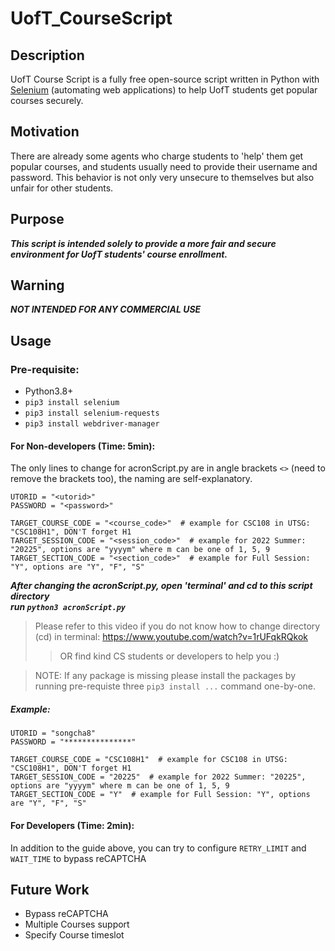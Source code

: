 # UofT_CourseScript

## Description
UofT Course Script is a fully free open-source script written in Python with [Selenium](https://www.selenium.dev/) (automating web applications) to help UofT students get popular courses securely.

## Motivation
There are already some agents who charge students to 'help' them get popular courses, and students usually need to provide their username and password.
This behavior is not only very unsecure to themselves but also unfair for other students.

## Purpose
***This script is intended solely to provide a more fair and secure environment for UofT students' course enrollment.***

## Warning
***NOT INTENDED FOR ANY COMMERCIAL USE***

## Usage
### Pre-requisite:
- Python3.8+
- `pip3 install selenium`
- `pip3 install selenium-requests`
- `pip3 install webdriver-manager`
#### For Non-developers (Time: 5min):
The only lines to change for acronScript.py are in angle brackets `<>` (need to remove the brackets too), the naming are self-explanatory.
```
UTORID = "<utorid>"
PASSWORD = "<password>"

TARGET_COURSE_CODE = "<course_code>"  # example for CSC108 in UTSG: "CSC108H1", DON'T forget H1
TARGET_SESSION_CODE = "<session_code>"  # example for 2022 Summer: "20225", options are "yyyym" where m can be one of 1, 5, 9
TARGET_SECTION_CODE = "<section_code>"  # example for Full Session: "Y", options are "Y", "F", "S"
```
***After changing the acronScript.py, open 'terminal' and cd to this script directory***\
***run `python3 acronScript.py`***
> Please refer to this video if you do not know how to change directory (cd) in terminal: https://www.youtube.com/watch?v=1rUFqkRQkok
>> OR find kind CS students or developers to help you :)

> NOTE: If any package is missing please install the packages by running pre-requiste three `pip3 install ...` command one-by-one.
##### Example:
```
UTORID = "songcha8"
PASSWORD = "***************"

TARGET_COURSE_CODE = "CSC108H1"  # example for CSC108 in UTSG: "CSC108H1", DON'T forget H1
TARGET_SESSION_CODE = "20225"  # example for 2022 Summer: "20225", options are "yyyym" where m can be one of 1, 5, 9
TARGET_SECTION_CODE = "Y"  # example for Full Session: "Y", options are "Y", "F", "S"
```

#### For Developers (Time: 2min):
In addition to the guide above, you can try to configure `RETRY_LIMIT` and `WAIT_TIME` to bypass reCAPTCHA

## Future Work
- Bypass reCAPTCHA
- Multiple Courses support
- Specify Course timeslot
